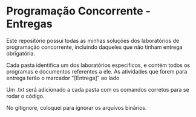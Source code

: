 # Programação Concorrente - Entregas

Este repositório possui todas as minhas soluções dos laboratórios de programação concorrente, incluindo daqueles que não tinham entrega obrigatória. 

Cada pasta identifica um dos laboratórios específicos, e contém todos os programas e documentos referentes a ele. As atividades que forem para entrega terão o marcador "[Entrega]" ao lado 

Um .txt será adicionado a cada pasta com os comandos corretos para se rodar o código.

No gitignore, coloquei para ignorar os arquivos binários. 

